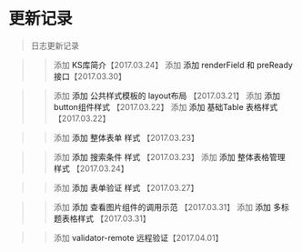 # 更新记录

> 日志更新记录

>> 添加 <a v-link="{name:'install'}"> KS库简介</a>【2017.03.24】
>> 添加 <a v-link="{name:'install'}"> 添加 renderField 和 preReady 接口</a>【2017.03.30】

>> 添加 <a v-link="{name:'layout'}">添加 公共样式模板的 layout布局 </a> 【2017.03.21】
>> 添加 <a v-link="{name:'button'}">添加 button组件样式 </a> 【2017.03.22】
>> 添加 <a v-link="{name:'table'}">添加 基础Table 表格样式 </a> 【2017.03.22】

>> 添加 <a v-link="{name:'overall'}">添加 整体表单 样式 </a> 【2017.03.23】

>> 添加 <a v-link="{name:'search'}">添加 搜索条件 样式 </a> 【2017.03.23】
>> 添加 <a v-link="{name:'table-manage'}">添加 整体表格管理 样式 </a> 【2017.03.24】


>> 添加 <a v-link="{name:'form-validate'}">添加 表单验证 样式 </a> 【2017.03.27】

>> 添加 <a v-link="{name:'view-image'}">添加 查看图片组件的调用示范 </a> 【2017.03.31】
>> 添加 <a v-link="{name:'multiple-table'}">添加 多标题表格样式 </a> 【2017.03.31】

>> 添加 <a v-link="{name:'remote'}"> validator-remote 远程验证</a>【2017.04.01】
